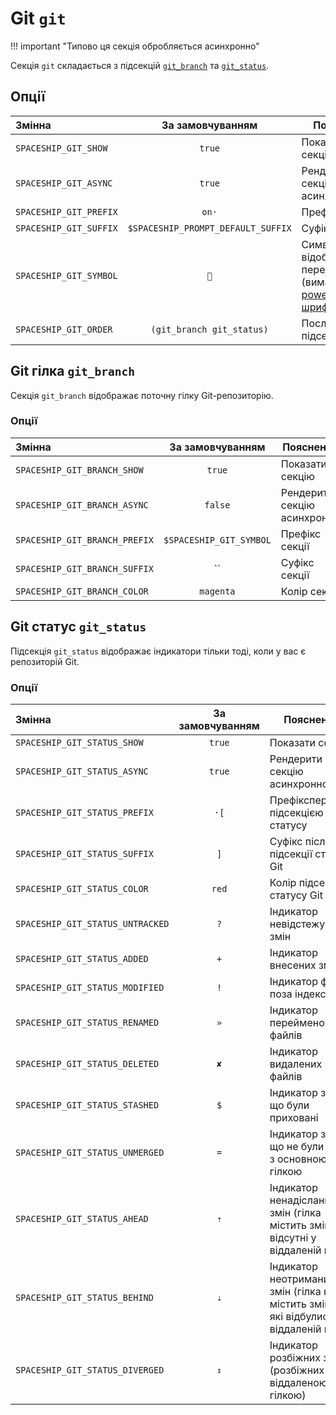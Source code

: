 # Git `git`

!!! important "Типово ця секція обробляється асинхронно"

Секція `git` складається з підсекцій [`git_branch`](#git-branch-git_branch) та [`git_status`](#git-status-git_status).

## Опції

| Змінна                 |          За замовчуванням          | Пояснення                                                                                               |
|:---------------------- |:----------------------------------:| ------------------------------------------------------------------------------------------------------- |
| `SPACESHIP_GIT_SHOW`   |               `true`               | Показати секцію                                                                                         |
| `SPACESHIP_GIT_ASYNC`  |               `true`               | Рендерити секцію асинхронно                                                                             |
| `SPACESHIP_GIT_PREFIX` |               `on·`                | Префікс секції                                                                                          |
| `SPACESHIP_GIT_SUFFIX` | `$SPACESHIP_PROMPT_DEFAULT_SUFFIX` | Суфікс секції                                                                                           |
| `SPACESHIP_GIT_SYMBOL` |                ``                 | Символ, що відображається перед секцією (вимагає [powerline шрифт](https://github.com/powerline/fonts)) |
| `SPACESHIP_GIT_ORDER`  |     `(git_branch git_status)`      | Послідовність підсекцій git                                                                             |

## Git гілка `git_branch`

Секція `git_branch` відображає поточну гілку Git-репозиторію.

### Опції

| Змінна                        |    За замовчуванням     | Пояснення                   |
|:----------------------------- |:-----------------------:| --------------------------- |
| `SPACESHIP_GIT_BRANCH_SHOW`   |         `true`          | Показати секцію             |
| `SPACESHIP_GIT_BRANCH_ASYNC`  |         `false`         | Рендерити секцію асинхронно |
| `SPACESHIP_GIT_BRANCH_PREFIX` | `$SPACESHIP_GIT_SYMBOL` | Префікс секції              |
| `SPACESHIP_GIT_BRANCH_SUFFIX` |           ``            | Суфікс секції               |
| `SPACESHIP_GIT_BRANCH_COLOR`  |        `magenta`        | Колір секції                |

## Git статус `git_status`

Підсекція `git_status` відображає індикатори тільки тоді, коли у вас є репозиторій Git.

### Опції

| Змінна                           | За замовчуванням | Пояснення                                                                             |
|:-------------------------------- |:----------------:| ------------------------------------------------------------------------------------- |
| `SPACESHIP_GIT_STATUS_SHOW`      |      `true`      | Показати секцію                                                                       |
| `SPACESHIP_GIT_STATUS_ASYNC`     |      `true`      | Рендерити секцію асинхронно                                                           |
| `SPACESHIP_GIT_STATUS_PREFIX`    |       `·[`       | Префіксперед підсекцією Git-статусу                                                   |
| `SPACESHIP_GIT_STATUS_SUFFIX`    |       `]`        | Суфікс після підсекції статусу Git                                                    |
| `SPACESHIP_GIT_STATUS_COLOR`     |      `red`       | Колір підсекції статусу Git                                                           |
| `SPACESHIP_GIT_STATUS_UNTRACKED` |       `?`        | Індикатор невідстежуваних змін                                                        |
| `SPACESHIP_GIT_STATUS_ADDED`     |       `+`        | Індикатор внесених змін                                                               |
| `SPACESHIP_GIT_STATUS_MODIFIED`  |       `!`        | Індикатор файлів поза індексом                                                        |
| `SPACESHIP_GIT_STATUS_RENAMED`   |       `»`        | Індикатор перейменованих файлів                                                       |
| `SPACESHIP_GIT_STATUS_DELETED`   |       `✘`        | Індикатор видалених файлів                                                            |
| `SPACESHIP_GIT_STATUS_STASHED`   |       `$`        | Індикатор змін, що були приховані                                                     |
| `SPACESHIP_GIT_STATUS_UNMERGED`  |       `=`        | Індикатор змін, що не були злиті з основною гілкою                                    |
| `SPACESHIP_GIT_STATUS_AHEAD`     |       `⇡`        | Індикатор ненадісланих змін (гілка містить зміни відсутні у віддаленій гілці)         |
| `SPACESHIP_GIT_STATUS_BEHIND`    |       `⇣`        | Індикатор неотриманих змін (гілка не містить зміни, які відбулись у віддаленій гілці) |
| `SPACESHIP_GIT_STATUS_DIVERGED`  |       `⇕`        | Індикатор розбіжних змін (розбіжних із віддаленою гілкою)                             |
